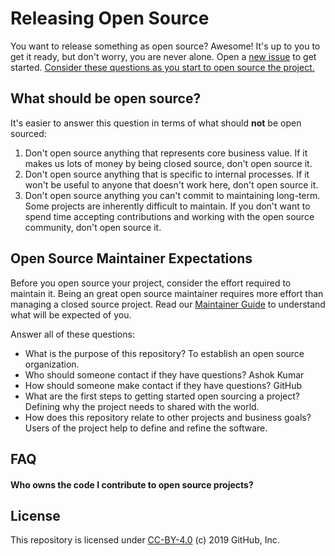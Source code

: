 # Releasing Open Source

You want to release something as open source? Awesome! It's up to you to get it ready, but don't worry, you are never alone. Open a [new issue](issues/new?template=new-release.md) to get started. [Consider these questions as you start to open source the project.](docs/key-questions-for-choosing-projects.md)

## What should be open source?

It's easier to answer this question in terms of what should **not** be open sourced:

1. Don't open source anything that represents core business value.  If it makes us lots of money by being closed source, don't open source it.
2. Don't open source anything that is specific to internal processes. If it won't be useful to anyone that doesn't work here, don't open source it.
3. Don't open source anything you can't commit to maintaining long-term. Some projects are inherently difficult to maintain. If you don't want to spend time accepting contributions and working with the open source community, don't open source it.

## Open Source Maintainer Expectations

Before you open source your project, consider the effort required to maintain it. Being an great open source maintainer requires more effort than managing a closed source project. Read our [Maintainer Guide](docs/maintainers-guide.md) to understand what will be expected of you.

Answer all of these questions:

* What is the purpose of this repository?
    To establish an open source organization.
* Who should someone contact if they have questions?
    Ashok Kumar
* How should someone make contact if they have questions?
    GitHub
* What are the first steps to getting started open sourcing a project?
    Defining why the project needs to shared with the world.
* How does this repository relate to other projects and business goals?
    Users of the project help to define and refine the software.

## FAQ

#### Who owns the code I contribute to open source projects?

## License

This repository is licensed under [CC-BY-4.0](../LICENSE) (c) 2019 GitHub, Inc.
